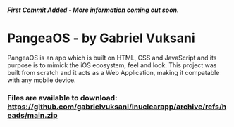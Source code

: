 ##### First Commit Added - More information coming out soon. 
# PangeaOS - by Gabriel Vuksani
PangeaOS is an app which is built on HTML, CSS and JavaScript and its purpose is to mimick the iOS ecosystem, feel and look. This project was built from scratch and it acts as a Web Application, making it compatable with any mobile device.
### Files are available to download: https://github.com/gabrielvuksani/inuclearapp/archive/refs/heads/main.zip
